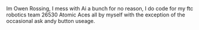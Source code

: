 Im Owen Rossing,
I mess with Ai a bunch for no reason,
I do code for my ftc robotics team 26530 Atomic Aces all by myself with the exception of the occasional ask andy button useage.
